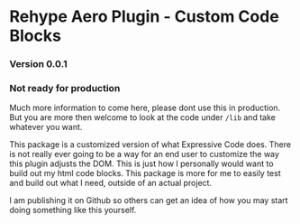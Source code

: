 # Rehype Aero Plugin - Custom Code Blocks

### Version 0.0.1

### Not ready for production

Much more information to come here, please dont use this in production. But you are more then welcome to look at the code under `/lib` and take whatever you want.

This package is a customized version of what Expressive Code does. There is not really ever going to be a way for an end user to customize the way this plugin adjusts the DOM. This is just how I personally would want to build out my html code blocks. This package is more for me to easily test and build out what I need, outside of an actual project.

I am publishing it on Github so others can get an idea of how you may start doing something like this yourself.

